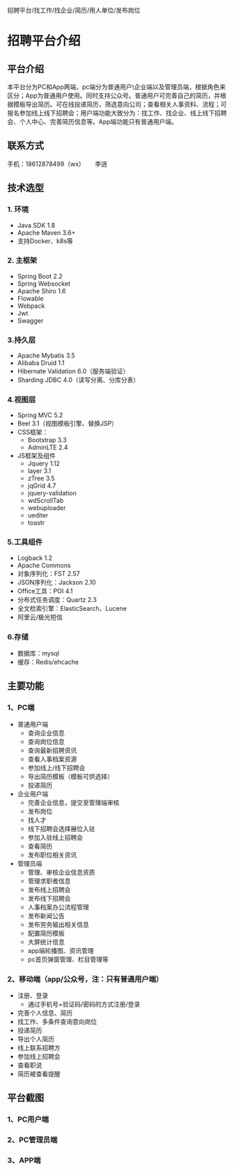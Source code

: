 招聘平台/找工作/找企业/简历/用人单位/发布岗位
# 招聘平台介绍
## 平台介绍
本平台分为PC和App两端，pc端分为普通用户\企业端以及管理员端，根据角色来区分；App为普通用户使用。同时支持公众号。普通用户可完善自己的简历，并根据模板导出简历。可在线投递简历，筛选意向公司；查看相关人事资料、流程；可报名参加线上线下招聘会；用户端功能大致分为：找工作、找企业、线上线下招聘会、个人中心、完善简历信息等。App端功能只有普通用户端。

## 联系方式
手机：18612878499（wx）      李逍
## 技术选型

### 1. 环境

* Java SDK 1.8
* Apache Maven 3.6+
* 支持Docker、k8s等
### 2. 主框架

* Spring Boot 2.2
* Spring Websocket
* Apache Shiro 1.6
* Flowable
* Webpack
* Jwt
* Swagger
### 3.持久层

* Apache Mybatis 3.5
* Alibaba Druid 1.1
* Hibernate Validation 6.0（服务端验证）
* Sharding JDBC 4.0（读写分离、分库分表）
### 4.视图层

* Spring MVC 5.2
* Beel 3.1（视图模板引擎、替换JSP）
* CSS框架：
    * Bootstrap 3.3
    * AdminLTE 2.4
* JS框架及组件
    * Jquery 1.12
    * layer 3.1
    * zTree 3.5
    * jqGrid 4.7
    * jquery-validation
    * wdScrollTab
    * webuploader
    * uediter
    * toastr
###  5.工具组件

* Logback 1.2
* Apache Commons
* 对象序列化：FST 2.57
* JSON序列化：Jackson 2.10
* Office工具：POI 4.1
* 分布式任务调度：Quartz 2.3
* 全文检索引擎：ElasticSearch、Lucene
* 阿里云/极光短信
### 6.存储

* 数据库：mysql
* 缓存：Redis/ehcache
## 主要功能
### 1、PC端

* 普通用户端
    * 查询企业信息
    * 查询岗位信息
    * 查询最新招聘资讯
    * 查看人事档案资源
    *  参加线上/线下招聘会
    *  导出简历模板（模板可供选择）
    *  投递简历
* 企业用户端
    * 完善企业信息，提交至管理端审核
    * 发布岗位
    * 找人才
    * 线下招聘会选择展位入驻
    * 参加入驻线上招聘会
    * 查看简历
    * 发布职位相关资讯
* 管理员端
    * 管理、审核企业信息资质
    * 管理求职者信息
    * 发布线上招聘会
    * 发布线下招聘会
    * 人事档案办公流程管理
    * 发布新闻公告
    * 发布劳务输出相关信息
    * 配置简历模板
    * 大屏统计信息
    * app端轮播图、资讯管理
    * pc首页弹窗管理、栏目管理等
### 2、移动端（app/公众号，注：只有普通用户端）

* 注册、登录
    * 通过手机号+验证码/密码的方式注册/登录
* 完善个人信息、简历
* 找工作、多条件查询意向岗位
* 投递简历
* 导出个人简历
* 线上联系招聘方
* 参加线上招聘会
* 查看职说
* 简历被查看提醒
## 平台截图
### 1、PC用户端

### 2、PC管理员端

### 3、APP端
